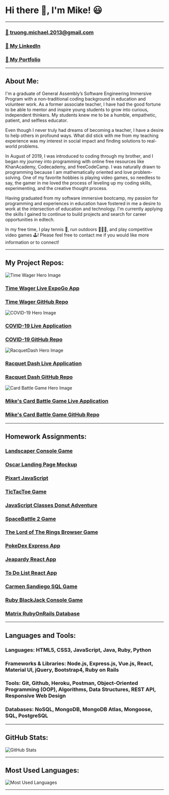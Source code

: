 # Hi there 👋, I'm Mike! 😃
---

### [📨 **truong.michael.2013@gmail.com**](truong.michael.2013@gmail.com)

### [🔗 **My LinkedIn**](https://www.linkedin.com/in/m-truong/)

### [💼 **My Portfolio**](https://www.michaeltruong.dev/)

--- 

## About Me:

I'm a graduate of General Assembly’s Software Engineering Immersive Program with a non-traditional coding background in education and volunteer work. As a former associate teacher, I have had the good fortune to be able to mentor and inspire young students to grow into curious, independent thinkers. My students knew me to be a humble, empathetic, patient, and selfless educator. 

Even though I never truly had dreams of becoming a teacher, I have a desire to help others in profound ways. What did stick with me from my teaching experience was my interest in social impact and finding solutions to real-world problems.

In August of 2019, I was introduced to coding through my brother, and I began my journey into programming with online free resources like KhanAcademy, Codecademy, and freeCodeCamp. I was naturally drawn to programming because I am mathematically oriented and love problem-solving. One of my favorite hobbies is playing video games, so needless to say, the gamer in me loved the process of leveling up my coding skills, experimenting, and the creative thought process. 

Having graduated from my software immersive bootcamp, my passion for programming and experiences in education have fostered in me a desire to work at the intersection of education and technology. I'm currently applying the skills I gained to continue to build projects and search for career opportunities in edtech.

In my free time, I play tennis 🎾, run outdoors 🏃🏻‍♂️, and play competitive video games 🕹! Please feel free to contact me if you would like more information or to connect! 

--- 

## My Project Repos:
![Time Wager Hero Image](https://res.cloudinary.com/mtruong/image/upload/v1617319636/Screen_Shot_2021-04-01_at_7.26.06_PM_yc3wz6.png)

### [**Time Wager Live ExpoGo App**](https://expo.io/@mtruong/projects/time-wager-app-expogo)

### [**Time Wager GitHub Repo**](https://github.com/m-truong/time-wage-calculator-expogo)

![COVID-19 Hero Image](https://res.cloudinary.com/mtruong/image/upload/v1617319637/Screen_Shot_2021-04-01_at_7.24.54_PM_yu8kvn.png)

### [**COVID-19 Live Application**](https://covid19-dashboard-frontend-app.herokuapp.com/)

### [**COVID-19 GitHub Repo**](https://github.com/m-truong/COVID19-Dashboard-Frontend)

![RacquetDash Hero Image](https://res.cloudinary.com/mtruong/image/upload/v1617319637/Screen_Shot_2021-04-01_at_7.25.18_PM_hflva2.png)

### [**Racquet Dash Live Application**](https://racquetdash.herokuapp.com/)

### [**Racquet Dash GitHub Repo**](https://github.com/m-truong/Project_3_E-Commerce_Full_Stack_App)

![Card Battle Game Hero Image](https://res.cloudinary.com/mtruong/image/upload/v1617319637/Screen_Shot_2021-04-01_at_7.25.34_PM_phyfxk.png)

### [**Mike's Card Battle Game Live Application**](https://m-truong.github.io/project_1_marg/#)

### [**Mike's Card Battle Game GitHub Repo**](https://github.com/m-truong/project_1_marg)

---

## Homework Assignments:
### [**Landscaper Console Game**](https://github.com/m-truong/seir-w01d05-hw-landscaper-console-game-app/blob/kay-revise/landscaper/app.js) 

### [**Oscar Landing Page Mockup**](https://github.com/m-truong/seir-w02d01-hw-oscar-app-mockup/blob/master/oscar_css_mockup/index.html)

### [**Pixart JavaScript**](https://github.com/m-truong/seir-w02d03-hw-js-pixart-events-app/blob/master/js-pixart-events/pixart.js)

### [**TicTacToe Game**](https://github.com/m-truong/seir-w02d05-hw-tictactoe-game/blob/master/tictactoe/main.js)

### [**JavaScript Classes Donut Adventure**](https://github.com/m-truong/seir-w03d01-hw-jsclasses-donut-adventure/blob/master/objects.js)

### [**SpaceBattle 2 Game**](https://github.com/m-truong/seir-w03d04-hw-spacebattle2-game/blob/master/space-battle.js)

### [**The Lord of The Rings Browser Game**](https://github.com/m-truong/seir-w03d05-hw-lotr-browser-game/blob/master/js/app.js)

### [**PokeDex Express App**](https://github.com/m-truong/seir-w06d03-hw-pokedex-express-app/blob/master/pokedex/server.js)

### [**Jeapardy React App**](https://github.com/m-truong/seir-w07d05-hw-jeopardy-react-app-game/blob/master/jeapardy-app/src/App.js)

### [**To Do List React App**](https://github.com/m-truong/seir-w08d01-hw-todolist-react-app/blob/master/todo-list-react-app/src/App.js)

### [**Carmen Sandiego SQL Game**](https://github.com/m-truong/seir-w11d05-hw-carmen-sandiego-game/blob/master/carmen-sandiego/find_carmen.sql)

### [**Ruby BlackJack Console Game**](https://github.com/m-truong/seir-w12d02-hw-ruby-blackjack-console-game/blob/master/blackjack.rb)

### [**Matrix RubyOnRails Database**](https://github.com/m-truong/seir-w12d04-hw-matrix-app/blob/master/matrix_app_api/db/schema.rb)

---

## **Languages and Tools:**  
### **Languages:** HTML5, CSS3, JavaScript, Java, Ruby, Python
### **Frameworks & Libraries:** Node.js, Express.js, Vue.js, React, Material UI, jQuery, Bootstrap4, Ruby on Rails
### **Tools:** Git, Github, Heroku, Postman, Object-Oriented Programming (OOP), Algorithms, Data Structures, REST API, Responsive Web Design
### **Databases:**  NoSQL, MongoDB, MongoDB Atlas, Mongoose, SQL, PostgreSQL

---

## GitHub Stats:
![GitHub Stats](https://github-readme-stats.vercel.app/api?username=m-truong&theme=highcontrast&show_icons=true&count_private=true)

---

## Most Used Languages:
![Most Used Languages](https://github-readme-stats.vercel.app/api/top-langs/?username=m-truong) 

---
